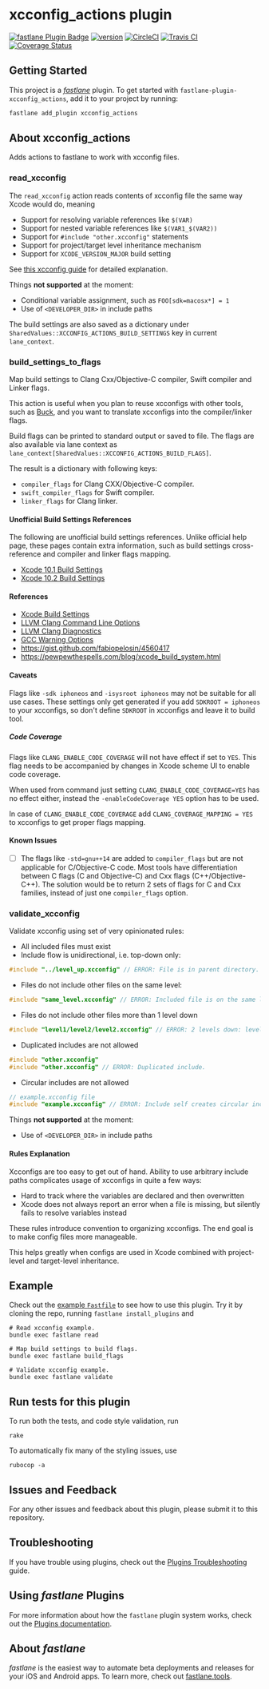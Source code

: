# xcconfig_actions plugin

[![fastlane Plugin Badge](https://rawcdn.githack.com/fastlane/fastlane/master/fastlane/assets/plugin-badge.svg)](https://rubygems.org/gems/fastlane-plugin-xcconfig_actions)
[![version](https://img.shields.io/github/tag/mgrebenets/fastlane-plugin-xcconfig_actions.svg?color=green&label=version)](https://github.com/mgrebenets/fastlane-plugin-xcconfig_actions)
[![CircleCI](https://circleci.com/gh/mgrebenets/fastlane-plugin-xcconfig_actions.svg?style=svg)](https://circleci.com/gh/mgrebenets/fastlane-plugin-xcconfig_actions)
[![Travis CI](https://img.shields.io/travis/mgrebenets/fastlane-plugin-xcconfig_actions.svg?label=%20&logo=travis)](https://travis-ci.org/mgrebenets/fastlane-plugin-xcconfig_actions)
[![Coverage Status](https://coveralls.io/repos/github/mgrebenets/fastlane-plugin-xcconfig_actions/badge.svg)](https://coveralls.io/github/mgrebenets/fastlane-plugin-xcconfig_actions)

## Getting Started

This project is a [_fastlane_](https://github.com/fastlane/fastlane) plugin. To get started with `fastlane-plugin-xcconfig_actions`, add it to your project by running:

```bash
fastlane add_plugin xcconfig_actions
```

## About xcconfig_actions

Adds actions to fastlane to work with xcconfig files.

### read_xcconfig

The `read_xcconfig` action reads contents of xcconfig file the same way Xcode would do, meaning

- Support for resolving variable references like `$(VAR)`
- Support for nested variable references like `$(VAR1_$(VAR2))`
- Support for `#include "other.xcconfig"` statements
- Support for project/target level inheritance mechanism
- Support for `XCODE_VERSION_MAJOR` build setting

See [this xcconfig guide](https://pewpewthespells.com/blog/xcconfig_guide.html) for detailed explanation.

Things **not supported** at the moment:

- Conditional variable assignment, such as `FOO[sdk=macosx*] = 1`
- Use of `<DEVELOPER_DIR>` in include paths

The build settings are also saved as a dictionary under `SharedValues::XCCONFIG_ACTIONS_BUILD_SETTINGS` key in current `lane_context`.

### build_settings_to_flags

Map build settings to Clang Cxx/Objective-C compiler, Swift compiler and Linker flags.

This action is useful when you plan to reuse xcconfigs with other tools, such as [Buck](https://buckbuild.com/), and you want to translate xcconfigs into the compiler/linker flags.

Build flags can be printed to standard output or saved to file.
The flags are also available via lane context as `lane_context[SharedValues::XCCONFIG_ACTIONS_BUILD_FLAGS]`.

The result is a dictionary with following keys:

- `compiler_flags` for Clang CXX/Objective-C compiler.
- `swift_compiler_flags` for Swift compiler.
- `linker_flags` for Clang linker.

<!-- TODO: Add info on how it works. -->

#### Unofficial Build Settings References

The following are unofficial build settings references.
Unlike official help page, these pages contain extra information, such as build settings cross-reference and compiler and linker flags mapping.

- [Xcode 10.1 Build Settings](lib/fastlane/plugin/xcconfig_actions/helper/xcspecs/10.1/README.md)
- [Xcode 10.2 Build Settings](lib/fastlane/plugin/xcconfig_actions/helper/xcspecs/10.2/README.md)

#### References

- [Xcode Build Settings](https://help.apple.com/xcode/mac/10.2/#/itcaec37c2a6)
- [LLVM Clang Command Line Options](https://clang.llvm.org/docs/ClangCommandLineReference.html)
- [LLVM Clang Diagnostics](https://clang.llvm.org/docs/DiagnosticsReference.html)
- [GCC Warning Options](https://gcc.gnu.org/onlinedocs/gcc/Warning-Options.html)
- https://gist.github.com/fabiopelosin/4560417
- https://pewpewthespells.com/blog/xcode_build_system.html

#### Caveats

Flags like `-sdk iphoneos` and `-isysroot iphoneos` may not be suitable for all use cases.
These settings only get generated if you add `SDKROOT = iphoneos` to your xcconfigs, so don't define `SDKROOT` in xcconfigs and leave it to build tool.

##### Code Coverage

Flags like `CLANG_ENABLE_CODE_COVERAGE` will not have effect if set to `YES`.
This flag needs to be accompanied by changes in Xcode scheme UI to enable code coverage.

When used from command just setting `CLANG_ENABLE_CODE_COVERAGE=YES` has no effect either, instead the `-enableCodeCoverage YES` option has to be used.

In case of `CLANG_ENABLE_CODE_COVERAGE` add `CLANG_COVERAGE_MAPPING = YES` to xcconfigs to get proper flags mapping.

#### Known Issues

- [ ] The flags like `-std=gnu++14` are added to `compiler_flags` but are not applicable for C/Objective-C code.
Most tools have differentiation between C flags (C and Objective-C) and Cxx flags (C++/Objective-C++).
The solution would be to return 2 sets of flags for C and Cxx families, instead of just one `compiler_flags` option.

### validate_xcconfig

Validate xcconfig using set of very opinionated rules:

- All included files must exist
- Include flow is unidirectional, i.e. top-down only:

```c
#include "../level_up.xcconfig" // ERROR: File is in parent directory.
```

- Files do not include other files on the same level:

```c
#include "same_level.xcconfig" // ERROR: Included file is on the same level.
```

- Files do not include other files more than 1 level down

```c
#include "level1/level2/level2.xcconfig" // ERROR: 2 levels down: level1/level2.
```

- Duplicated includes are not allowed

```c
#include "other.xcconfig"
#include "other.xcconfig" // ERROR: Duplicated include.
```

- Circular includes are not allowed

```c
// example.xcconfig file
#include "example.xcconfig" // ERROR: Include self creates circular include.
```

Things **not supported** at the moment:

- Use of `<DEVELOPER_DIR>` in include paths

#### Rules Explanation

Xcconfigs are too easy to get out of hand.
Ability to use arbitrary include paths complicates usage of xcconfigs in quite a few ways:

- Hard to track where the variables are declared and then overwritten
- Xcode does not always report an error when a file is missing, but silently fails to resolve variables instead

These rules introduce convention to organizing xcconfigs.
The end goal is to make config files more manageable.

This helps greatly when configs are used in Xcode combined with project-level and target-level inheritance.

## Example

Check out the [example `Fastfile`](fastlane/Fastfile) to see how to use this plugin. Try it by cloning the repo, running `fastlane install_plugins` and

```shell
# Read xcconfig example.
bundle exec fastlane read

# Map build settings to build flags.
bundle exec fastlane build_flags

# Validate xcconfig example.
bundle exec fastlane validate
```

## Run tests for this plugin

To run both the tests, and code style validation, run

```shell
rake
```

To automatically fix many of the styling issues, use

```shell
rubocop -a
```

## Issues and Feedback

For any other issues and feedback about this plugin, please submit it to this repository.

## Troubleshooting

If you have trouble using plugins, check out the [Plugins Troubleshooting](https://docs.fastlane.tools/plugins/plugins-troubleshooting/) guide.

## Using _fastlane_ Plugins

For more information about how the `fastlane` plugin system works, check out the [Plugins documentation](https://docs.fastlane.tools/plugins/create-plugin/).

## About _fastlane_

_fastlane_ is the easiest way to automate beta deployments and releases for your iOS and Android apps. To learn more, check out [fastlane.tools](https://fastlane.tools).
